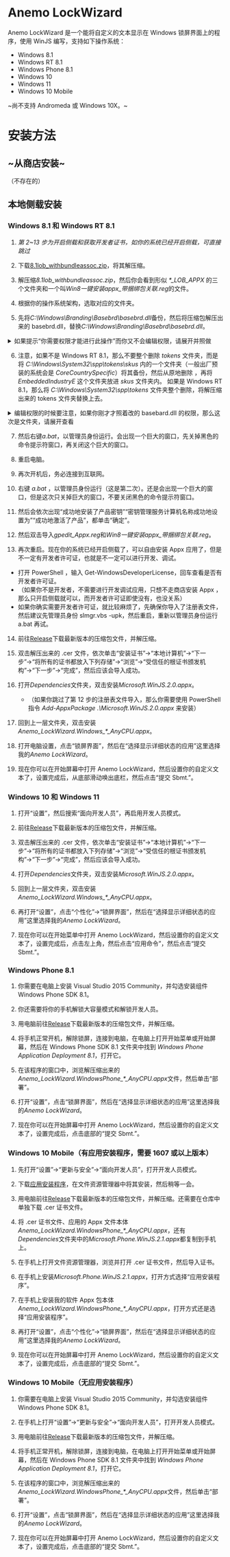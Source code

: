 # Anemo LockWizard

Anemo LockWizard 是一个能将自定义的文本显示在 Windows 锁屏界面上的程序，使用 WinJS 编写，支持如下操作系统：

- Windows 8.1
- Windows RT 8.1
- Windows Phone 8.1
- Windows 10
- Windows 11
- Windows 10 Mobile

~尚不支持 Andromeda 或 Windows 10X。~

# 安装方法

## ~从商店安装~

（不存在的）

## 本地侧载安装

### Windows 8.1 和 Windows RT 8.1

1. *第 2~13 步为开启侧载和获取开发者证书，如你的系统已经开启侧载，可直接跳过*

2. 下载[8.1lob_withbundleassoc.zip](https://www.bingtangxh.moe/woa32/8.1lob_withbundleassoc.zip)，将其解压缩。

3. 解压缩*8.1lob_withbundleassoc.zip*，然后你会看到形似 *\*_LOB_APPX* 的三个文件夹和一个叫*Win8一键安装appx_带捆绑包关联.reg*的文件。

4. 根据你的操作系统架构，选取对应的文件夹。

5. 先将*C:\Windows\Branding\Basebrd\basebrd.dll*备份，然后将压缩包解压出来的 basebrd.dll，替换*C:\Windows\Branding\Basebrd\basebrd.dll*。

<details>
  <summary>如果提示“你需要权限才能进行此操作”而你又不会编辑权限，请展开并照做</summary>

1. 将*C:\Windows\Branding\Basebrd\basebrd.dll*右键→属性，切换到“安全”选项卡，再单击下方的“高级(&V)”按钮。
![](./getstarted/1.png)
2. 在弹出的“basebrd.dll的高级安全设置”窗口的顶部，你会看到“所有者： TrustedInstaller”，单击右边的“更改(&C)”。
![](./getstarted/2.png)
3. 在弹出的“选择用户和组”对话框当中，单击底部的“高级(&A)...”按钮。
![](./getstarted/3.png)
4. 单击“立即查找(&N)”，然后在底部的查找结果当中选择“Users”，然后单击“确定”。
![](./getstarted/4.png)
5. 在回到“选择用户和组”对话框后，你会看到“输入要选择的对象名称(例如)(&E):”多出了一个带下划线的名称。继续单击“确定”。

6. 回到“basebrd.dll的高级安全设置”，再单击“确定”。（如果你的屏幕太小，点不到“确定”，就调出触摸键盘，按一下回车键）

7. 回到“basebrd.dll 属性”，单击“编辑(&E)”。

8. 在“basebrd.dll 权限”中，找到“组或用户名:”下的“Users”，然后勾选“完全控制”“允许”对应的复选框。
![](./getstarted/6.png)
9. 单击“确定”，然后会出现“要继续吗？”对话框，单击“是(&Y)”。
![](./getstarted/5.png)
10. 再单击“确定”，现在你会发现 basebrd.dll 已经可以替换覆盖了。

11. 如果你发现仍然有弹窗提示，那么请瞪大你的眼睛：刚才的弹窗是“你需要权限”，下方的按钮只有“重试”和“取消”，而此刻的弹窗应该是“你需要提供管理员权限”，下方你已经可以单击“继续”按钮了。
![](./getstarted/10.png)
![](./getstarted/9.png)

------------------------------------------------------------------------------------------------------------------------------------------------------------------------
</details>

6. 注意，如果不是 Windows RT 8.1，那么不要整个删除 *tokens* 文件夹，而是将 *C:\Windows\System32\spp\tokens\skus* 内的一个文件夹（一般出厂预装的系统会是 *CoreCountrySpecific*）将其备份，然后从原地删除 ，再将 *EmbeddedIndustryE* 这个文件夹放进 *skus* 文件夹内。
如果是 Windows RT 8.1，那么将 *C:\Windows\System32\spp\tokens* 文件夹整个删除，将解压缩出来的 tokens 文件夹替换上去。


<details>
  <summary>编辑权限的时候要注意，如果你刚才才照着改的 basebard.dll 的权限，那么这次是文件夹，请展开查看</summary>

1. 更改所有者的时候，你会发现，原先的所有者并不是 *TrustedInstaller* ，而是 *SYSTEM* 。

2. 更改完了之后，会有一个“替换子容器和对象的所有者”，务必勾上。
![](./getstarted/7.png)
3. 然后单击确定，回到属性窗口，再单击“编辑(&E)”，然后给 Users 群组赋予允许完全控制的权限，再确定。
![](./getstarted/6.png)
4. 最后改完了权限之后，还需要点开一下“高级(&V)”，打开高级安全设置，然后单击“更改权限”，再勾上底部的“使用可从此对象继承的权限项目替换所有子对象的权限项目(&P)”。
![](./getstarted/7.png)
5. 最后单击“确定”→会出现弹窗，单击“是”→还是弹窗，再单击“是”→高级安全设置关掉了，在属性窗口里单击“确定”
![](./getstarted/8.png)
![](./getstarted/5.png)
------------------------------------------------------------------------------------------------------------------------------------------------------
</details>

7. 然后右键*a.bat*，以管理员身份运行。会出现一个巨大的窗口，先关掉黑色的命令提示符窗口，再关闭这个巨大的窗口。

8. 重启电脑。

9. 再次开机后，务必连接到互联网。

10. 右键 *a.bat* ，以管理员身份运行（这是第二次）。还是会出现一个巨大的窗口，但是这次只关掉巨大的窗口，不要关闭黑色的命令提示符窗口。

11. 然后会依次出现“成功地安装了产品密钥”“密钥管理服务计算机名称成功地设置为”“成功地激活了产品”，都单击“确定”。

12. 然后双击导入*gpedit_Appx.reg*和*Win8一键安装appx_带捆绑包关联.reg*。

13. 再次重启。现在你的系统已经开启侧载了，可以自由安装 Appx 应用了，但是不一定有开发者许可证，也就是不一定可以进行开发、调试。

-  打开 PowerShell ，输入 Get-WindowsDeveloperLicense，回车查看是否有开发者许可证。
-  （如果你不是开发者，不需要进行开发调试应用，只想不走商店安装 Appx ，那么只开启侧载就可以，而开发者许可证即使没有，也没关系）
-  如果你确实需要开发者许可证，就比较麻烦了，先确保你导入了注册表文件，然后建议先管理员身份 slmgr.vbs -upk，然后重启，重新以管理员身份运行 a.bat 再试。

14. 前往[Release](https://github.com/bingtangxh/Anemo_TileWizard/releases/)下载最新版本的压缩包文件，并解压缩。

15. 双击解压出来的 .cer 文件，依次单击“安装证书”→“本地计算机”→“下一步”→“将所有的证书都放入下列存储”→“浏览”→“受信任的根证书颁发机构”→“下一步”→“完成”，然后应该会导入成功。

16. 打开*Dependencies*文件夹，双击安装*Microsoft.WinJS.2.0.appx*。
   
    - （如果你跳过了第 12 步的注册表文件导入，那么你需要使用 PowerShell 指令 *Add-AppxPackage .\Microsoft.WinJS.2.0.appx* 来安装）

19. 回到上一层文件夹，双击安装*Anemo_LockWizard.Windows_\*_AnyCPU.appx*。

20. 打开电脑设置，点击“锁屏界面”，然后在“选择显示详细状态的应用”这里选择我的*Anemo LockWizard*。

21. 现在你可以在开始屏幕中打开 Anemo LockWizard，然后设置你的自定义文本了，设置完成后，从底部滑动唤出底栏，然后点击“提交 Sbmt.”。

### Windows 10 和 Windows 11

1. 打开“设置”，然后搜索“面向开发人员”，再启用开发人员模式。

2. 前往[Release](https://github.com/bingtangxh/Anemo_TileWizard/releases/)下载最新版本的压缩包文件，并解压缩。

3. 双击解压出来的 .cer 文件，依次单击“安装证书”→“本地计算机”→“下一步”→“将所有的证书都放入下列存储”→“浏览”→“受信任的根证书颁发机构”→“下一步”→“完成”，然后应该会导入成功。

4. 打开*Dependencies*文件夹，双击安装*Microsoft.WinJS.2.0.appx*。

5. 回到上一层文件夹，双击安装*Anemo_LockWizard.Windows_\*_AnyCPU.appx*。

6. 再打开“设置”，点击“个性化”→“锁屏界面”，然后在“选择显示详细状态的应用”这里选择我的*Anemo LockWizard*。

7. 现在你可以在开始菜单中打开 Anemo LockWizard，然后设置你的自定义文本了，设置完成后，点击左上角，然后点击“应用命令”，然后点击“提交 Sbmt.”。

### Windows Phone 8.1

1. 你需要在电脑上安装 Visual Studio 2015 Community，并勾选安装组件 Windows Phone SDK 8.1。

2. 你还需要将你的手机解锁大容量模式和解锁开发人员。

3. 用电脑前往[Release](https://github.com/bingtangxh/Anemo_TileWizard/releases/)下载最新版本的压缩包文件，并解压缩。

4. 将手机正常开机，解除锁屏，连接到电脑，在电脑上打开开始菜单或开始屏幕，然后在 Windows Phone SDK 8.1 文件夹中找到 *Windows Phone Application Deployment 8.1*，打开它。

5. 在该程序的窗口中，浏览解压缩出来的*Anemo_LockWizard.WindowsPhone_\*_AnyCPU.appx*文件，然后单击“部署”。

6. 打开“设置”，点击“锁屏界面”，然后在“选择显示详细状态的应用”这里选择我的*Anemo LockWizard*。

7. 现在你可以在开始屏幕中打开 Anemo LockWizard，然后设置你的自定义文本了，设置完成后，点击底部的“提交 Sbmt.”。

### Windows 10 Mobile（有应用安装程序，需要 1607 或以上版本）

1. 先打开“设置”→“更新与安全”→“面向开发人员”，打开开发人员模式。

2. 下载[应用安装程序](https://www.bingtangxh.moe/woa32/appinstaller.appxbundle)，在文件资源管理器中将其安装，然后稍等一会。

3. 用电脑前往[Release](https://github.com/bingtangxh/Anemo_TileWizard/releases/)下载最新版本的压缩包文件，并解压缩。还需要在仓库中单独下载 .cer 证书文件。

4. 将 .cer 证书文件、应用的 Appx 文件本体*Anemo_LockWizard.WindowsPhone_\*_AnyCPU.appx*，还有*Dependencies*文件夹中的*Microsoft.Phone.WinJS.2.1.appx*都复制到手机上。

5. 在手机上打开文件资源管理器，浏览并打开 .cer 证书文件，然后导入证书。

6. 在手机上安装*Microsoft.Phone.WinJS.2.1.appx*，打开方式选择“应用安装程序”。

7. 在手机上安装我的软件 Appx 包本体*Anemo_LockWizard.WindowsPhone_\*_AnyCPU.appx*，打开方式还是选择“应用安装程序”。

8. 再打开“设置”，点击“个性化”→“锁屏界面”，然后在“选择显示详细状态的应用”这里选择我的*Anemo LockWizard*。

9. 现在你可以在开始屏幕中打开 Anemo LockWizard，然后设置你的自定义文本了，设置完成后，点击底部的“提交 Sbmt.”。

### Windows 10 Mobile（无应用安装程序）

1. 你需要在电脑上安装 Visual Studio 2015 Community，并勾选安装组件 Windows Phone SDK 8.1。

2. 在手机上打开“设置”→“更新与安全”→“面向开发人员”，打开开发人员模式。
  
3. 用电脑前往[Release](https://github.com/bingtangxh/Anemo_TileWizard/releases/)下载最新版本的压缩包文件，并解压缩。

4. 将手机正常开机，解除锁屏，连接到电脑，在电脑上打开开始菜单或开始屏幕，然后在 Windows Phone SDK 8.1 文件夹中找到 *Windows Phone Application Deployment 8.1*，打开它。

5. 在该程序的窗口中，浏览解压缩出来的*Anemo_LockWizard.WindowsPhone_\*_AnyCPU.appx*文件，然后单击“部署”。

6. 打开“设置”，点击“锁屏界面”，然后在“选择显示详细状态的应用”这里选择我的*Anemo LockWizard*。

7. 现在你可以在开始屏幕中打开 Anemo LockWizard，然后设置你的自定义文本了，设置完成后，点击底部的“提交 Sbmt.”。
